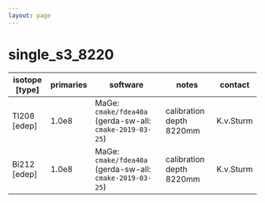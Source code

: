 ```yaml
---
layout: page
---
```


# single_s3_8220

| isotope [type] | primaries | software | notes | contact |
| -- | -- | -- | -- | -- |
| Tl208 [edep] | 1.0e8 | MaGe: `cmake/fdea40a` (gerda-sw-all: `cmake-2019-03-25`) | calibration depth 8220mm | K.v.Sturm |
| Bi212 [edep] | 1.0e8 | MaGe: `cmake/fdea40a` (gerda-sw-all: `cmake-2019-03-25`) | calibration depth 8220mm | K.v.Sturm |
